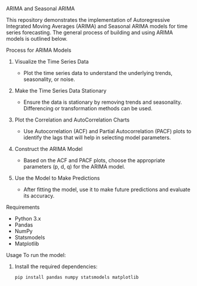 ARIMA and Seasonal ARIMA

This repository demonstrates the implementation of Autoregressive Integrated Moving Averages (ARIMA) and Seasonal ARIMA models for time series forecasting. The general process of building and using ARIMA models is outlined below.

Process for ARIMA Models

1. Visualize the Time Series Data
   - Plot the time series data to understand the underlying trends, seasonality, or noise.

2. Make the Time Series Data Stationary
   - Ensure the data is stationary by removing trends and seasonality. Differencing or transformation methods can be used.

3. Plot the Correlation and AutoCorrelation Charts
   - Use Autocorrelation (ACF) and Partial Autocorrelation (PACF) plots to identify the lags that will help in selecting model parameters.

4. Construct the ARIMA Model
   - Based on the ACF and PACF plots, choose the appropriate parameters (p, d, q) for the ARIMA model.

5. Use the Model to Make Predictions
   - After fitting the model, use it to make future predictions and evaluate its accuracy.
 
 Requirements
- Python 3.x
- Pandas
- NumPy
- Statsmodels
- Matplotlib

Usage
To run the model:
1. Install the required dependencies:  
   ```bash
   pip install pandas numpy statsmodels matplotlib
